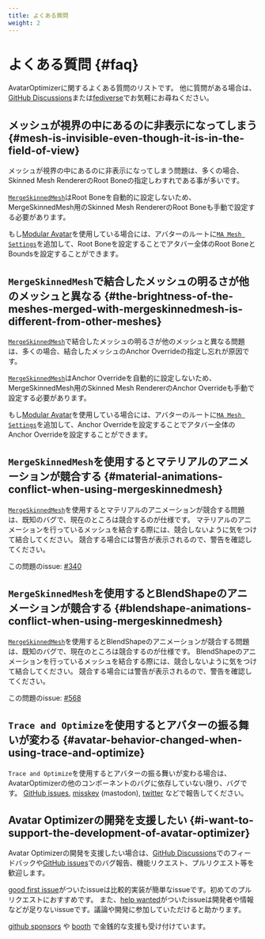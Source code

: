 ```yaml
---
title: よくある質問
weight: 2
---
```


# よくある質問 {#faq}

AvatarOptimizerに関するよくある質問のリストです。
他に質問がある場合は、[GitHub Discussions]または[fediverse]でお気軽にお尋ねください。

## メッシュが視界の中にあるのに非表示になってしまう {#mesh-is-invisible-even-though-it-is-in-the-field-of-view}

メッシュが視界の中にあるのに非表示になってしまう問題は、多くの場合、Skinned Mesh RendererのRoot Boneの指定しわすれである事が多いです。

[`MergeSkinnedMesh`]はRoot Boneを自動的に設定しないため、MergeSkinnedMesh用のSkinned Mesh RendererのRoot Boneも手動で設定する必要があります。

もし[Modular Avatar]を使用している場合には、アバターのルートに[`MA Mesh Settings`]を追加して、Root Boneを設定することでアタバー全体のRoot BoneとBoundsを設定することができます。

## `MergeSkinnedMesh`で結合したメッシュの明るさが他のメッシュと異なる {#the-brightness-of-the-meshes-merged-with-mergeskinnedmesh-is-different-from-other-meshes}

[`MergeSkinnedMesh`]で結合したメッシュの明るさが他のメッシュと異なる問題は、多くの場合、結合したメッシュのAnchor Overrideの指定し忘れが原因です。

[`MergeSkinnedMesh`]はAnchor Overrideを自動的に設定しないため、MergeSkinnedMesh用のSkinned Mesh RendererのAnchor Overrideも手動で設定する必要があります。

もし[Modular Avatar]を使用している場合には、アバターのルートに[`MA Mesh Settings`]を追加して、Anchor Overrideを設定することでアタバー全体のAnchor Overrideを設定することができます。

## `MergeSkinnedMesh`を使用するとマテリアルのアニメーションが競合する {#material-animations-conflict-when-using-mergeskinnedmesh}

[`MergeSkinnedMesh`]を使用するとマテリアルのアニメーションが競合する問題は、既知のバグで、現在のところは競合するのが仕様です。
マテリアルのアニメーションを行っているメッシュを結合する際には、競合しないように気をつけて結合してください。
競合する場合には警告が表示されるので、警告を確認してください。

この問題のissue: [#340](https://github.com/anatawa12/AvatarOptimizer/issues/340)

## `MergeSkinnedMesh`を使用するとBlendShapeのアニメーションが競合する {#blendshape-animations-conflict-when-using-mergeskinnedmesh}

[`MergeSkinnedMesh`]を使用するとBlendShapeのアニメーションが競合する問題は、既知のバグで、現在のところは競合するのが仕様です。
BlendShapeのアニメーションを行っているメッシュを結合する際には、競合しないように気をつけて結合してください。
競合する場合には警告が表示されるので、警告を確認してください。

この問題のissue: [#568](https://github.com/anatawa12/AvatarOptimizer/issues/568)

## `Trace and Optimize`を使用するとアバターの振る舞いが変わる {#avatar-behavior-changed-when-using-trace-and-optimize}

`Trace and Optimize`を使用するとアバターの振る舞いが変わる場合は、AvatarOptimizerの他のコンポーネントのバグに依存していない限り、バグです。
[GitHub issues], [misskey][fediverse] (mastodon), [twitter] などで報告してください。

## Avatar Optimizerの開発を支援したい {#i-want-to-support-the-development-of-avatar-optimizer}

Avatar Optimizerの開発を支援したい場合は、[GitHub Discussions]でのフィードバックや[GitHub issues]でのバグ報告、機能リクエスト、プルリクエスト等を歓迎します。

[good first issue]がついたissueは比較的実装が簡単なissueです。初めてのプルリクエストにおすすめです。
また、[help wanted]がついたissueは開発者や情報などが足りないissueです。議論や開発に参加していただけると助かります。

[github sponsors] や [booth] で金銭的な支援も受け付けています。

[fediverse]: https://misskey.niri.la/@anatawa12
[GitHub Discussions]: https://github.com/anatawa12/AvatarOptimizer/discussions
[GitHub issues]: https://github.com/anatawa12/AvatarOptimizer/issues/new/choose
[`MergeSkinnedMesh`]: ../reference/merge-skinned-mesh/
[Modular Avatar]: https://modular-avatar.nadena.dev/
[`MA Mesh Settings`]: https://modular-avatar.nadena.dev/docs/reference/mesh-settings
[twitter]: https://twitter.com/anatawa12_vrc
[github sponsors]: https://github.com/sponsors/anatawa12
[booth]: https://anatawa12.booth.pm/items/4885109
[good first issue]: https://github.com/anatawa12/AvatarOptimizer/labels/good%20first%20issue
[help wanted]: https://github.com/anatawa12/AvatarOptimizer/labels/help%20wanted

